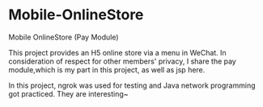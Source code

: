# Mobile-OnlineStore
Mobile OnlineStore (Pay Module)

This project provides an H5 online store via a menu in WeChat. In consideration of respect for other members' privacy, I share the pay module,which is my part in this project, as well as jsp here.

In this project, ngrok was used for testing and Java network programming got practiced. They are interesting~
